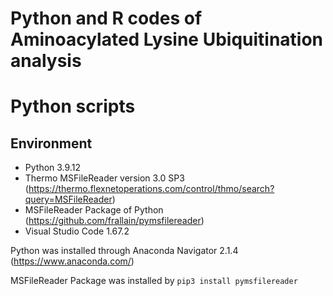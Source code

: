 # Python and R codes of Aminoacylated Lysine Ubiquitination analysis

# Python scripts
## Environment
* Python 3.9.12
* Thermo MSFileReader version 3.0 SP3 (https://thermo.flexnetoperations.com/control/thmo/search?query=MSFileReader)
* MSFileReader Package of Python (https://github.com/frallain/pymsfilereader)
* Visual Studio Code 1.67.2

Python was installed through Anaconda Navigator 2.1.4 (https://www.anaconda.com/)

MSFileReader Package was installed by `pip3 install pymsfilereader`
